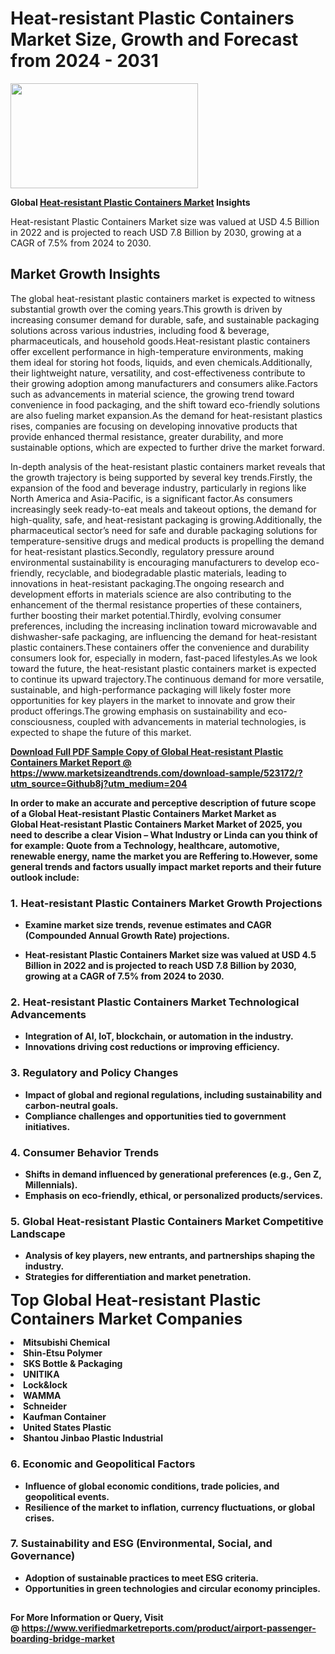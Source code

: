 <H1>Heat-resistant Plastic Containers Market Size, Growth and Forecast from 2024 - 2031</H1><img class="aligncenter size-medium wp-image-584254" src="https://thirdeyenews.in/wp-content/uploads/2024/09/Global-Market-Research-300x168.jpeg" alt="" width="300" height="168" /><p><strong>Global&nbsp;<a href="https://www.marketsizeandtrends.com/download-sample/523172/?utm_source=Github8j?utm_medium=204">Heat-resistant Plastic Containers Market</a> Insights</strong></p><p>Heat-resistant Plastic Containers Market size was valued at USD 4.5 Billion in 2022 and is projected to reach USD 7.8 Billion by 2030, growing at a CAGR of 7.5% from 2024 to 2030.</p><p><h2>Market Growth Insights</h2> <p>The global heat-resistant plastic containers market is expected to witness substantial growth over the coming years.This growth is driven by increasing consumer demand for durable, safe, and sustainable packaging solutions across various industries, including food & beverage, pharmaceuticals, and household goods.Heat-resistant plastic containers offer excellent performance in high-temperature environments, making them ideal for storing hot foods, liquids, and even chemicals.Additionally, their lightweight nature, versatility, and cost-effectiveness contribute to their growing adoption among manufacturers and consumers alike.Factors such as advancements in material science, the growing trend toward convenience in food packaging, and the shift toward eco-friendly solutions are also fueling market expansion.As the demand for heat-resistant plastics rises, companies are focusing on developing innovative products that provide enhanced thermal resistance, greater durability, and more sustainable options, which are expected to further drive the market forward.</p> <p><strong><a href="#"></a></strong></p> <p>In-depth analysis of the heat-resistant plastic containers market reveals that the growth trajectory is being supported by several key trends.Firstly, the expansion of the food and beverage industry, particularly in regions like North America and Asia-Pacific, is a significant factor.As consumers increasingly seek ready-to-eat meals and takeout options, the demand for high-quality, safe, and heat-resistant packaging is growing.Additionally, the pharmaceutical sector’s need for safe and durable packaging solutions for temperature-sensitive drugs and medical products is propelling the demand for heat-resistant plastics.Secondly, regulatory pressure around environmental sustainability is encouraging manufacturers to develop eco-friendly, recyclable, and biodegradable plastic materials, leading to innovations in heat-resistant packaging.The ongoing research and development efforts in materials science are also contributing to the enhancement of the thermal resistance properties of these containers, further boosting their market potential.Thirdly, evolving consumer preferences, including the increasing inclination toward microwavable and dishwasher-safe packaging, are influencing the demand for heat-resistant plastic containers.These containers offer the convenience and durability consumers look for, especially in modern, fast-paced lifestyles.As we look toward the future, the heat-resistant plastic containers market is expected to continue its upward trajectory.The continuous demand for more versatile, sustainable, and high-performance packaging will likely foster more opportunities for key players in the market to innovate and grow their product offerings.The growing emphasis on sustainability and eco-consciousness, coupled with advancements in material technologies, is expected to shape the future of this market.</p> <p><strong><a href="#"></p><p><span class=""><strong>Download Full PDF Sample Copy of Global Heat-resistant Plastic Containers Market Report</strong> @ <a href="https://www.marketsizeandtrends.com/download-sample/523172/?utm_source=Github8j?utm_medium=204" target="_blank">https://www.marketsizeandtrends.com/download-sample/523172/?utm_source=Github8j?utm_medium=204</a></span></p><p>In order to make an accurate and perceptive description of future scope of a Global&nbsp;Heat-resistant Plastic Containers Market Market as Global&nbsp;Heat-resistant Plastic Containers Market Market of 2025, you need to describe a clear Vision &ndash; What Industry or Linda can you think of for example: Quote from a Technology, healthcare, automotive, renewable energy, name the market you are Reffering to.However, some general trends and factors usually impact market reports and their future outlook include:</p><h3>1.&nbsp;<strong>Heat-resistant Plastic Containers Market Growth Projections</strong></h3><ul><li>Examine market size trends, revenue estimates and CAGR (Compounded Annual Growth Rate) projections.</li><li><p>Heat-resistant Plastic Containers Market size was valued at USD 4.5 Billion in 2022 and is projected to reach USD 7.8 Billion by 2030, growing at a CAGR of 7.5% from 2024 to 2030.</p></li></ul><h3>2.&nbsp;<strong>Heat-resistant Plastic Containers Market Technological Advancements</strong></h3><ul><li>Integration of AI, IoT, blockchain, or automation in the industry.</li><li>Innovations driving cost reductions or improving efficiency.</li></ul><h3>3.&nbsp;<strong>Regulatory and Policy Changes</strong></h3><ul><li>Impact of global and regional regulations, including sustainability and carbon-neutral goals.</li><li>Compliance challenges and opportunities tied to government initiatives.</li></ul><h3>4.&nbsp;<strong>Consumer Behavior Trends</strong></h3><ul><li>Shifts in demand influenced by generational preferences (e.g., Gen Z, Millennials).</li><li>Emphasis on eco-friendly, ethical, or personalized products/services.</li></ul><h3>5.&nbsp;<strong>Global Heat-resistant Plastic Containers Market Competitive Landscape</strong></h3><ul><li>Analysis of key players, new entrants, and partnerships shaping the industry.</li><li>Strategies for differentiation and market penetration.</li></ul><p data-pm-slice="1 1 []"><span style="color: inherit; font-family: inherit; font-size: 25px;">Top Global Heat-resistant Plastic Containers Market Companies</span></p><div class="" data-test-id=""><p><li>Mitsubishi Chemical</li><li> Shin-Etsu Polymer</li><li> SKS Bottle & Packaging</li><li> UNITIKA</li><li> Lock&lock</li><li> WAMMA</li><li> Schneider</li><li> Kaufman Container</li><li> United States Plastic</li><li> Shantou Jinbao Plastic Industrial</li></p></div><h3>6.&nbsp;<strong>Economic and Geopolitical Factors</strong></h3><ul><li>Influence of global economic conditions, trade policies, and geopolitical events.</li><li>Resilience of the market to inflation, currency fluctuations, or global crises.</li></ul><h3>7.&nbsp;<strong>Sustainability and ESG (Environmental, Social, and Governance)</strong></h3><ul><li>Adoption of sustainable practices to meet ESG criteria.</li><li>Opportunities in green technologies and circular economy principles.</li></ul><h2><strong style="font-size: 14px;">For More Information or Query, Visit @&nbsp;</strong><a style="background-color: #ffffff; font-size: 14px;" href="https://www.marketsizeandtrends.com/report/heat-resistant-plastic-containers-market/" target="_blank">https://www.verifiedmarketreports.com/product/airport-passenger-boarding-bridge-market</a></h2>